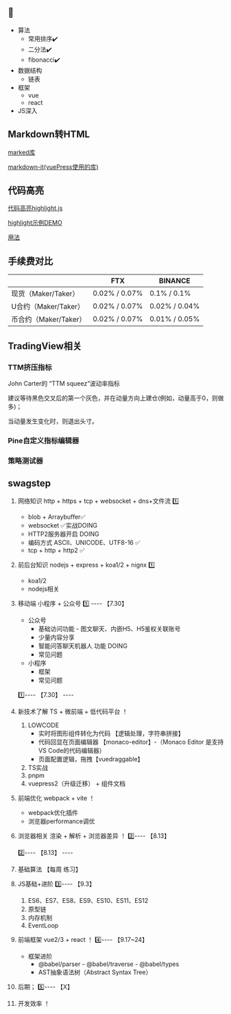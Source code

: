 ## :bookmark_tabs:

- 算法
  - 常用排序:heavy_check_mark:
  - 二分法:heavy_check_mark:
  - fibonacci:heavy_check_mark:
- 数据结构
  - 链表
- 框架
  - vue
  - react
- JS深入





























## Markdown转HTML

[marked库](https://github.com/markedjs/marked)

[markdown-it(vuePress使用的库)](https://github.com/markdown-it/markdown-it)

## 代码高亮

[代码高亮highlight.js](https://github.com/highlightjs/highlight.js/)

[highlight示例DEMO](https://highlightjs.org/static/demo/)

[用法](https://highlightjs.org/usage/)





## 手续费对比

|                       | FTX           | BINANCE       |
| --------------------- | ------------- | ------------- |
| 现货（Maker/Taker）   | 0.02% / 0.07% | 0.1% / 0.1%   |
| U合约（Maker/Taker）  | 0.02% / 0.07% | 0.02% / 0.04% |
| 币合约（Maker/Taker） | 0.02% / 0.07% | 0.01% / 0.05% |





## TradingView相关

### TTM挤压指标

John Carter的 “TTM squeez”波动率指标

建议等待黑色交叉后的第一个灰色，并在动量方向上建仓(例如，动量高于0，则做多)；

当动量发生变化时，则退出头寸。



### Pine自定义指标编辑器



### 策略测试器



## swagstep

1. 网络知识 http + https + tcp + websocket + dns+文件流 1️⃣

   - blob + Arraybuffer✅
   - websocket ✅实战DOING
   - HTTP2服务器开启  DOING
   - 编码方式 ASCⅡ、UNICODE、UTF8-16 ✅
   - tcp + http + http2 ✅

2. 前后台知识 nodejs + express + koa1/2 + nignx 1️⃣

   - koa1/2
   - nodejs相关

3. 移动端 小程序 + 公众号 1️⃣ ---- 【7.30】

   - 公众号
     - 基础访问功能 - 图文聊天、内嵌H5、H5鉴权关联账号
     - 少量内容分享
     - 智能问答聊天机器人 功能 DOING
     - 常见问题
   - 小程序
     - 框架
     - 常见问题

   1️⃣---- 【7.30】 ----

4. 新技术了解 TS + 微前端 + 低代码平台 ！

   1. LOWCODE
      - 实时将图形组件转化为代码 【逻辑处理，字符串拼接】
      - 代码回显在页面编辑器 【monaco-editor】-（Monaco Editor 是支持VS Code的代码编辑器）
      - 页面配置逻辑，拖拽【vuedraggable】
   2. TS实战
   3. pnpm
   4. vuepress2（升级迁移） + 组件文档

5. 前端优化 webpack + vite ！

   - webpack优化插件
   - 浏览器performance调优

6. 浏览器相关 渲染 + 解析 + 浏览器差异 ！ 2️⃣---- 【8.13】 

   2️⃣---- 【8.13】 ----

7. 基础算法  【每周 练习】

8. JS基础+进阶 3️⃣---- 【9.3】

   1. ES6、ES7、ES8、ES9、ES10、ES11、ES12
   2. 原型链
   3. 内存机制
   4. EventLoop

9. 前端框架 vue2/3 + react ！ 4️⃣---- 【9.17~24】

   - 框架进阶
     - @babel/parser - @babel/traverse - @babel/types
     - AST抽象语法树（Abstract Syntax Tree）

10. 后期； 5️⃣---- 【X】

11. 开发效率 ！